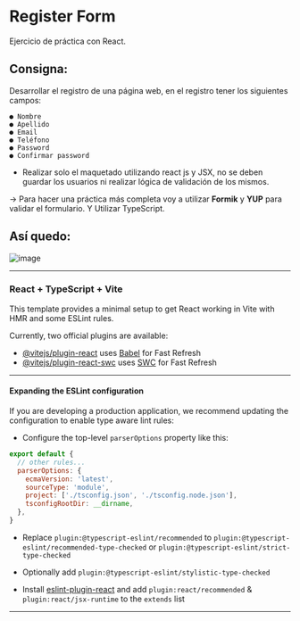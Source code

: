 # Register Form

Ejercicio de práctica con React.

## Consigna:

Desarrollar el registro de una página web, en el registro tener los siguientes campos:

```
● Nombre
● Apellido
● Email
● Teléfono
● Password
● Confirmar password
```

- Realizar solo el maquetado utilizando react js y JSX, no se deben guardar los usuarios ni realizar lógica de validación de los mismos.

-> Para hacer una práctica más completa voy a utilizar **Formik** y **YUP** para validar el formulario. Y Utilizar TypeScript.

## Así quedo:

![image](https://github.com/eugenia1984/desarrollador-web-con-react/assets/72580574/0e3fa9c4-7c19-473a-b04f-a51ad9be7aaa)

---

### React + TypeScript + Vite

This template provides a minimal setup to get React working in Vite with HMR and some ESLint rules.

Currently, two official plugins are available:

- [@vitejs/plugin-react](https://github.com/vitejs/vite-plugin-react/blob/main/packages/plugin-react/README.md) uses [Babel](https://babeljs.io/) for Fast Refresh
- [@vitejs/plugin-react-swc](https://github.com/vitejs/vite-plugin-react-swc) uses [SWC](https://swc.rs/) for Fast Refresh

---

#### Expanding the ESLint configuration

If you are developing a production application, we recommend updating the configuration to enable type aware lint rules:

- Configure the top-level `parserOptions` property like this:

```js
export default {
  // other rules...
  parserOptions: {
    ecmaVersion: 'latest',
    sourceType: 'module',
    project: ['./tsconfig.json', './tsconfig.node.json'],
    tsconfigRootDir: __dirname,
  },
}
```

- Replace `plugin:@typescript-eslint/recommended` to `plugin:@typescript-eslint/recommended-type-checked` or `plugin:@typescript-eslint/strict-type-checked`

- Optionally add `plugin:@typescript-eslint/stylistic-type-checked`

- Install [eslint-plugin-react](https://github.com/jsx-eslint/eslint-plugin-react) and add `plugin:react/recommended` & `plugin:react/jsx-runtime` to the `extends` list

---
